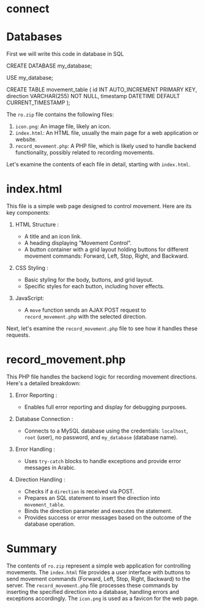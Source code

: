 # connect 

# Databases 
First we will write this code in database in SQL

CREATE DATABASE  my_database;

USE my_database;

CREATE TABLE movement_table (
    id INT AUTO_INCREMENT PRIMARY KEY,
    direction VARCHAR(255) NOT NULL,
    timestamp DATETIME DEFAULT CURRENT_TIMESTAMP
);


The `ro.zip` file contains the following files:

1. `icon.png`: An image file, likely an icon.
2. `index.html`: An HTML file, usually the main page for a web application or website.
3. `record_movement.php`: A PHP file, which is likely used to handle backend functionality, possibly related to recording movements.

Let's examine the contents of each file in detail, starting with `index.html`.

# index.html

This file is a simple web page designed to control movement. Here are its key components:

1. HTML Structure :
   - A title and an icon link.
   - A heading displaying "Movement Control".
   - A button container with a grid layout holding buttons for different movement commands: Forward, Left, Stop, Right, and Backward.

2. CSS Styling :
   - Basic styling for the body, buttons, and grid layout.
   - Specific styles for each button, including hover effects.

3. JavaScript:
   - A `move` function sends an AJAX POST request to `record_movement.php` with the selected direction.

Next, let's examine the `record_movement.php` file to see how it handles these requests.

# record_movement.php

This PHP file handles the backend logic for recording movement directions. Here's a detailed breakdown:

1. Error Reporting :
   - Enables full error reporting and display for debugging purposes.

2. Database Connection :
   - Connects to a MySQL database using the credentials: `localhost`, `root` (user), no password, and `my_database` (database name).

3. Error Handling :
   - Uses `try-catch` blocks to handle exceptions and provide error messages in Arabic.

4. Direction Handling :
   - Checks if a `direction` is received via POST.
   - Prepares an SQL statement to insert the direction into `movement_table`.
   - Binds the direction parameter and executes the statement.
   - Provides success or error messages based on the outcome of the database operation.

# Summary

The contents of `ro.zip` represent a simple web application for controlling movements. The `index.html` file provides a user interface with buttons to send movement commands (Forward, Left, Stop, Right, Backward) to the server. The `record_movement.php` file processes these commands by inserting the specified direction into a database, handling errors and exceptions accordingly. The `icon.png` is used as a favicon for the web page.
